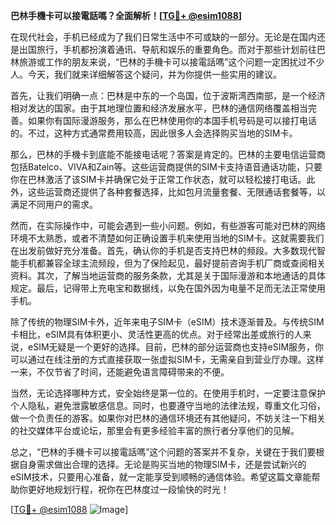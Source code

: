 **巴林手機卡可以接電話嗎？全面解析！[[TG💪+ @esim1088](https://t.me/s/esim1088)]**

在现代社会，手机已经成为了我们日常生活中不可或缺的一部分。无论是在国内还是出国旅行，手机都扮演着通讯、导航和娱乐的重要角色。而对于那些计划前往巴林旅游或工作的朋友来说，“巴林的手機卡可以接電話嗎”这个问题一定困扰过不少人。今天，我们就来详细解答这个疑问，并为你提供一些实用的建议。

首先，让我们明确一点：巴林是中东的一个岛国，位于波斯湾西南部，是一个经济相对发达的国家。由于其地理位置和经济发展水平，巴林的通信网络覆盖相当完善。如果你有国际漫游服务，那么在巴林使用你的本国手机号码是可以接打电话的。不过，这种方式通常费用较高，因此很多人会选择购买当地的SIM卡。

那么，巴林的手機卡到底能不能接电话呢？答案是肯定的。巴林的主要电信运营商包括Batelco、VIVA和Zain等。这些运营商提供的SIM卡支持语音通话功能，只要你在巴林激活了该SIM卡并确保它处于正常工作状态，就可以轻松接打电话。此外，这些运营商还提供了各种套餐选择，比如包月流量套餐、无限通话套餐等，以满足不同用户的需求。

然而，在实际操作中，可能会遇到一些小问题。例如，有些游客可能对巴林的网络环境不太熟悉，或者不清楚如何正确设置手机来使用当地的SIM卡。这就需要我们在出发前做好充分准备。首先，确认你的手机是否支持巴林的频段。大多数现代智能手机都兼容全球主流频段，但为了保险起见，最好提前咨询手机厂商或查阅相关资料。其次，了解当地运营商的服务条款，尤其是关于国际漫游和本地通话的具体规定。最后，记得带上充电宝和数据线，以免在国外因为电量不足而无法正常使用手机。

除了传统的物理SIM卡外，近年来电子SIM卡（eSIM）技术逐渐普及。与传统SIM卡相比，eSIM具有体积更小、灵活性更高的优点。对于经常出差或旅行的人来说，eSIM无疑是一个更好的选择。目前，巴林的部分运营商也支持eSIM服务，你可以通过在线注册的方式直接获取一张虚拟SIM卡，无需亲自到营业厅办理。这样一来，不仅节省了时间，还能避免语言障碍带来的不便。

当然，无论选择哪种方式，安全始终是第一位的。在使用手机时，一定要注意保护个人隐私，避免泄露敏感信息。同时，也要遵守当地的法律法规，尊重文化习俗，做一个负责任的游客。如果你对巴林的通信环境还有其他疑问，不妨关注一下相关的社交媒体平台或论坛，那里会有更多经验丰富的旅行者分享他们的见解。

总之，“巴林的手機卡可以接電話嗎”这个问题的答案并不复杂，关键在于我们要根据自身需求做出合理的选择。无论是购买当地的物理SIM卡，还是尝试新兴的eSIM技术，只要用心准备，就一定能享受到顺畅的通信体验。希望这篇文章能帮助你更好地规划行程，祝你在巴林度过一段愉快的时光！

[[TG💪+ @esim1088](https://t.me/s/esim1088) ![Image](https://i.postimg.cc/4NQfJmqS/Snipaste-2025-05-13-00-14-12.png)]